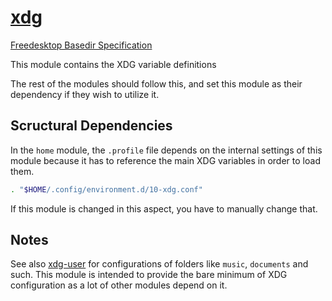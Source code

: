 # [xdg](https://wiki.archlinux.org/index.php/XDG_Base_Directory)

[Freedesktop Basedir Specification](https://specifications.freedesktop.org/basedir-spec/latest/)

This module contains the XDG variable definitions

The rest of the modules should follow this, and set this module as their
dependency if they wish to utilize it.

## Scructural Dependencies

In the `home` module, the `.profile` file depends on the internal settings
of this module because it has to reference the main XDG variables in order
to load them.

```sh
. "$HOME/.config/environment.d/10-xdg.conf"
```

If this module is changed in this aspect, you have to manually change that.

## Notes

See also [xdg-user](../xdg-user) for configurations of folders like `music`,
`documents` and such. This module is intended to provide the bare minimum of
XDG configuration as a lot of other modules depend on it.
